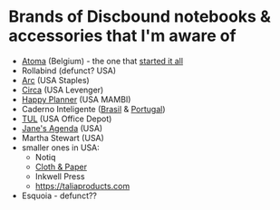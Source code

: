 # Brands of Discbound notebooks & accessories that I'm aware of

- [Atoma](https://atoma.be) (Belgium) - the one that [started it all](https://en.wikipedia.org/wiki/Disc-binding)
- Rollabind (defunct? USA)
- [Arc](https://www.staples.com/sbd/cre/marketing/arc/index.html) (USA Staples)
- [Circa](https://www.levenger.com/pages/circa) (USA Levenger)
- [Happy Planner](https://thehappyplanner.com/) (USA MAMBI)
- Caderno Inteligente ([Brasil](https://www.cadernointeligente.com.br) & [Portugal](https://cadernointeligente.pt))
- [TUL](https://www.officedepot.com/l/brand/tul) (USA Office Depot)
- [Jane's Agenda](https://janesagenda.com) (USA)
- Martha Stewart (USA)
- smaller ones in USA:
  - Notiq
  - [Cloth & Paper](https://clothandpaper.com)
  - Inkwell Press
  - https://taliaproducts.com
- Esquoia - defunct??

